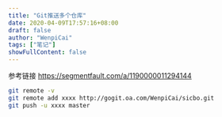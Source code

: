 ```yaml
---
title: "Git推送多个仓库"
date: 2020-04-09T17:57:16+08:00
draft: false
author: "WenpiCai"
tags: ["笔记"]
showFullContent: false
---
```


参考链接 https://segmentfault.com/a/1190000011294144

```bash
git remote -v
git remote add xxxx http://gogit.oa.com/WenpiCai/sicbo.git
git push -u xxxx master
```

